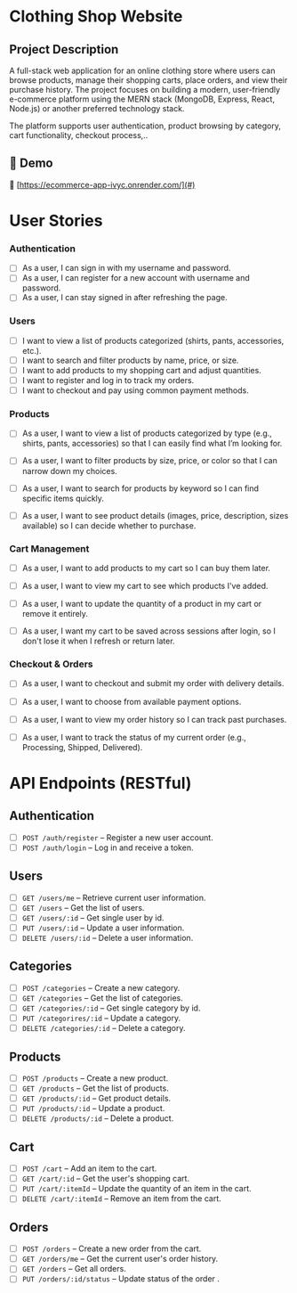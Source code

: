 # Clothing Shop Website

## Project Description

A full-stack web application for an online clothing store where users can browse products, manage their shopping carts, place orders, and view their purchase history. The project focuses on building a modern, user-friendly e-commerce platform using the MERN stack (MongoDB, Express, React, Node.js) or another preferred technology stack.

The platform supports user authentication, product browsing by category, cart functionality, checkout process,..

## 🚀 Demo

🔗 [https://ecommerce-app-ivyc.onrender.com/](#)

# User Stories

### Authentication

- [ ] As a user, I can sign in with my username and password.
- [ ] As a user, I can register for a new account with username and password.
- [ ] As a user, I can stay signed in after refreshing the page.

### Users

- [ ] I want to view a list of products categorized (shirts, pants, accessories, etc.).
- [ ] I want to search and filter products by name, price, or size.
- [ ] I want to add products to my shopping cart and adjust quantities.
- [ ] I want to register and log in to track my orders.
- [ ] I want to checkout and pay using common payment methods.

### Products

- [ ] As a user, I want to view a list of products categorized by type (e.g., shirts, pants, accessories) so that I can easily find what I’m looking for.

- [ ] As a user, I want to filter products by size, price, or color so that I can narrow down my choices.

- [ ] As a user, I want to search for products by keyword so I can find specific items quickly.

- [ ] As a user, I want to see product details (images, price, description, sizes available) so I can decide whether to purchase.

### Cart Management

- [ ] As a user, I want to add products to my cart so I can buy them later.

- [ ] As a user, I want to view my cart to see which products I've added.

- [ ] As a user, I want to update the quantity of a product in my cart or remove it entirely.
- [ ] As a user, I want my cart to be saved across sessions after login, so I don't lose it when I refresh or return later.

### Checkout & Orders

- [ ] As a user, I want to checkout and submit my order with delivery details.

- [ ] As a user, I want to choose from available payment options.

- [ ] As a user, I want to view my order history so I can track past purchases.

- [ ] As a user, I want to track the status of my current order (e.g., Processing, Shipped, Delivered).

# API Endpoints (RESTful)

## Authentication

- [ ] `POST /auth/register` – Register a new user account.
- [ ] `POST /auth/login` – Log in and receive a token.

## Users

- [ ] `GET /users/me` – Retrieve current user information.
- [ ] `GET /users` – Get the list of users.
- [ ] `GET /users/:id` – Get single user by id.
- [ ] `PUT /users/:id` – Update a user information.
- [ ] `DELETE /users/:id` – Delete a user information.

## Categories

- [ ] `POST /categories` – Create a new category.
- [ ] `GET /categories` – Get the list of categories.
- [ ] `GET /categories/:id` – Get single category by id.
- [ ] `PUT /categorires/:id` – Update a category.
- [ ] `DELETE /categories/:id` – Delete a category.

## Products

- [ ] `POST /products` – Create a new product.
- [ ] `GET /products` – Get the list of products.
- [ ] `GET /products/:id` – Get product details.
- [ ] `PUT /products/:id` – Update a product.
- [ ] `DELETE /products/:id` – Delete a product.

## Cart

- [ ] `POST /cart` – Add an item to the cart.
- [ ] `GET /cart/:id` – Get the user's shopping cart.
- [ ] `PUT /cart/:itemId` – Update the quantity of an item in the cart.
- [ ] `DELETE /cart/:itemId` – Remove an item from the cart.

## Orders

- [ ] `POST /orders` – Create a new order from the cart.
- [ ] `GET /orders/me` – Get the current user's order history.
- [ ] `GET /orders` – Get all orders.
- [ ] `PUT /orders/:id/status` – Update status of the order .
